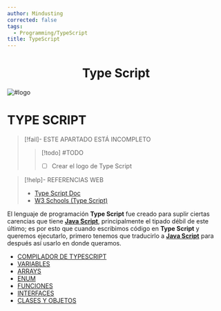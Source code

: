 ```yaml
---
author: Mindusting
corrected: false
tags:
  - Programming/TypeScript
title: TypeScript
---
```


<h1 style="text-align:center;">Type Script</h1>

![#logo](../../img/ts_logo.png)

# TYPE SCRIPT

> [!fail]- ESTE APARTADO ESTÁ INCOMPLETO
> > [!todo] #TODO
> > - [ ] Crear el logo de Type Script

> [!help]- REFERENCIAS WEB
> - [Type Script Doc](https://www.typescriptlang.org/docs/)
> - [W3 Schools (Type Script)](https://www.w3schools.com/typescript/index.php)

El lenguaje de programación **Type Script** fue creado para suplir ciertas carencias que tiene [**Java Script**](../js/js.md), principalmente el tipado débil de este último; es por esto que cuando escribimos código en **Type Script** y queremos ejecutarlo, primero tenemos que traducirlo a [**Java Script**](../js/js.md) para después así usarlo en donde queramos.

- [COMPILADOR DE TYPESCRIPT](ts_tsc.md)
- [VARIABLES](ts_variable.md)
- [ARRAYS](ts_array.md)
- [ENUM](ts_enum.md)
- [FUNCIONES](ts_func.md)
- [INTERFACES](ts_interface.md)
- [CLASES Y OBJETOS](ts_class.md)
